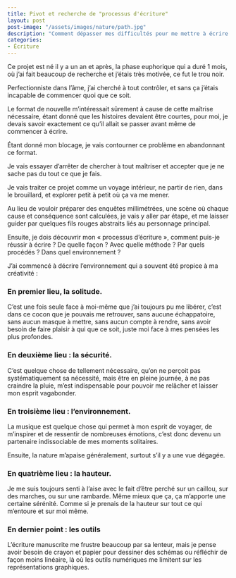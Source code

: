 ```yaml
---
title: Pivot et recherche de "processus d'écriture"
layout: post
post-image: "/assets/images/nature/path.jpg"
description: "Comment dépasser mes difficultés pour me mettre à écrire."
categories:   
- Écriture
---
```


Ce projet est né il y a un an et après, la phase euphorique qui a duré 1 mois, où j’ai fait beaucoup de recherche et j’étais très motivée, ce fut le trou noir.  
  
Perfectionniste dans l’âme, j’ai cherché à tout contrôler, et sans ça j’étais incapable de commencer quoi que ce soit.  
  
Le format de nouvelle m’intéressait sûrement à cause de cette maîtrise nécessaire, étant donné que les histoires devaient être courtes, pour moi, je devais savoir exactement ce qu’il allait se passer avant même de commencer à écrire.  

Étant donné mon blocage, je vais contourner ce problème en abandonnant ce format.  

Je vais essayer d’arrêter de chercher à tout maîtriser et accepter que je ne sache pas du tout ce que je fais.  
  
Je vais traiter ce projet comme un voyage intérieur, ne partir de rien, dans le brouillard, et explorer petit à petit où ça va me mener.  
  
Au lieu de vouloir préparer des enquêtes millimétrées, une scène où chaque cause et conséquence sont calculées, je vais y aller par étape, et me laisser guider par quelques fils rouges abstraits liés au personnage principal.  
  
Ensuite, je dois découvrir mon « processus d’écriture », comment puis-je réussir à écrire ? De quelle façon ? Avec quelle méthode ? Par quels procédés ? Dans quel environnement ?  
  
J’ai commencé à décrire l’environnement qui a souvent été propice à ma créativité :  

### En premier lieu, la solitude.

C’est une fois seule face à moi-même que j’ai toujours pu me libérer, c’est dans ce cocon que je pouvais me retrouver, sans aucune échappatoire, sans aucun masque à mettre, sans aucun compte à rendre, sans avoir besoin de faire plaisir à qui que ce soit, juste moi face à mes pensées les plus profondes.

### En deuxième lieu : la sécurité.

C’est quelque chose de tellement nécessaire, qu’on ne perçoit pas systématiquement sa nécessité, mais être en pleine journée, à ne pas craindre la pluie, m’est indispensable pour pouvoir me relâcher et laisser mon esprit vagabonder.

### En troisième lieu : l’environnement.

La musique est quelque chose qui permet à mon esprit de voyager, de m’inspirer et de ressentir de nombreuses émotions, c’est donc devenu un partenaire indissociable de mes moments solitaires.

Ensuite, la nature m’apaise généralement, surtout s’il y a une vue dégagée.

### En quatrième lieu : la hauteur.

Je me suis toujours senti à l’aise avec le fait d’être perché sur un caillou, sur des marches, ou sur une rambarde. Même mieux que ça, ça m’apporte une certaine sérénité. Comme si je prenais de la hauteur sur tout ce qui m’entoure et sur moi même.

### En dernier point : les outils

L’écriture manuscrite me frustre beaucoup par sa lenteur, mais je pense avoir besoin de crayon et papier pour dessiner des schémas ou réfléchir de façon moins linéaire, là où les outils numériques me limitent sur les représentations graphiques.
